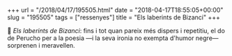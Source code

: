 +++
url = "/2018/04/17/195505.html"
date = "2018-04-17T18:55:05+00:00"
slug = "195505"
tags = ["ressenyes"]
title = "Els laberints de Bizanci"
+++

📖 *Els laberints de Bizanci*: fins i tot quan pareix més dispers i repetitiu, el do de Perucho per a la poesia —i la seva ironia no exempta d'humor negre— sorprenen i meravellen.
